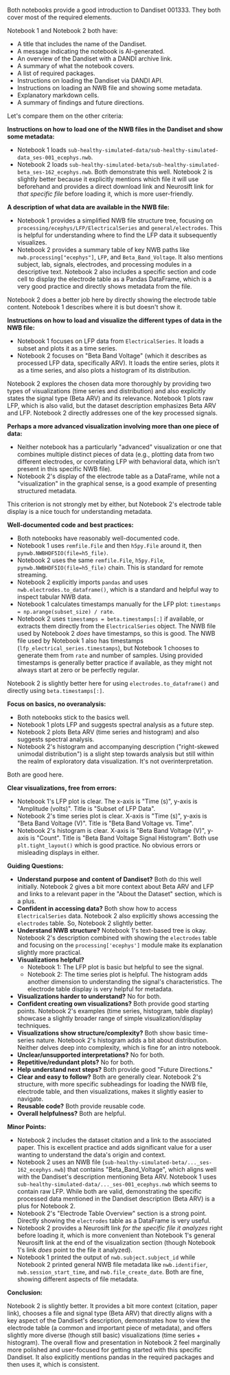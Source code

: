 Both notebooks provide a good introduction to Dandiset 001333. They both cover most of the required elements.

Notebook 1 and Notebook 2 both have:
- A title that includes the name of the Dandiset.
- A message indicating the notebook is AI-generated.
- An overview of the Dandiset with a DANDI archive link.
- A summary of what the notebook covers.
- A list of required packages.
- Instructions on loading the Dandiset via DANDI API.
- Instructions on loading an NWB file and showing some metadata.
- Explanatory markdown cells.
- A summary of findings and future directions.

Let's compare them on the other criteria:

**Instructions on how to load one of the NWB files in the Dandiset and show some metadata:**
- Notebook 1 loads `sub-healthy-simulated-data/sub-healthy-simulated-data_ses-001_ecephys.nwb`.
- Notebook 2 loads `sub-healthy-simulated-beta/sub-healthy-simulated-beta_ses-162_ecephys.nwb`.
Both demonstrate this well. Notebook 2 is slightly better because it explicitly mentions which file it will use beforehand and provides a direct download link and Neurosift link for *that specific file* before loading it, which is more user-friendly.

**A description of what data are available in the NWB file:**
- Notebook 1 provides a simplified NWB file structure tree, focusing on `processing/ecephys/LFP/ElectricalSeries` and `general/electrodes`. This is helpful for understanding where to find the LFP data it subsequently visualizes.
- Notebook 2 provides a summary table of key NWB paths like `nwb.processing["ecephys"]`, `LFP`, and `Beta_Band_Voltage`. It also mentions subject, lab, signals, electrodes, and processing modules in a descriptive text. Notebook 2 also includes a specific section and code cell to display the electrode table as a Pandas DataFrame, which is a very good practice and directly shows metadata from the file.

Notebook 2 does a better job here by directly showing the electrode table content. Notebook 1 describes where it is but doesn't show it.

**Instructions on how to load and visualize the different types of data in the NWB file:**
- Notebook 1 focuses on LFP data from `ElectricalSeries`. It loads a subset and plots it as a time series.
- Notebook 2 focuses on "Beta Band Voltage" (which it describes as processed LFP data, specifically ARV). It loads the entire series, plots it as a time series, and also plots a histogram of its distribution.

Notebook 2 explores the chosen data more thoroughly by providing two types of visualizations (time series and distribution) and also explicitly states the signal type (Beta ARV) and its relevance. Notebook 1 plots raw LFP, which is also valid, but the dataset description emphasizes Beta ARV and LFP. Notebook 2 directly addresses one of the key processed signals.

**Perhaps a more advanced visualization involving more than one piece of data:**
- Neither notebook has a particularly "advanced" visualization or one that combines multiple distinct pieces of data (e.g., plotting data from two different electrodes, or correlating LFP with behavioral data, which isn't present in this specific NWB file).
- Notebook 2's display of the electrode table as a DataFrame, while not a "visualization" in the graphical sense, is a good example of presenting structured metadata.

This criterion is not strongly met by either, but Notebook 2's electrode table display is a nice touch for understanding metadata.

**Well-documented code and best practices:**
- Both notebooks have reasonably well-documented code.
- Notebook 1 uses `remfile.File` and then `h5py.File` around it, then `pynwb.NWBHDF5IO(file=h5_file)`.
- Notebook 2 uses the same `remfile.File`, `h5py.File`, `pynwb.NWBHDF5IO(file=h5_file)` chain. This is standard for remote streaming.
- Notebook 2 explicitly imports `pandas` and uses `nwb.electrodes.to_dataframe()`, which is a standard and helpful way to inspect tabular NWB data.
- Notebook 1 calculates timestamps manually for the LFP plot: `timestamps = np.arange(subset_size) / rate`.
- Notebook 2 uses `timestamps = beta.timestamps[:]` if available, or extracts them directly from the `ElectricalSeries` object. The NWB file used by Notebook 2 *does* have timestamps, so this is good. The NWB file used by Notebook 1 also has timestamps (`lfp_electrical_series.timestamps`), but Notebook 1 chooses to generate them from `rate` and number of samples. Using provided timestamps is generally better practice if available, as they might not always start at zero or be perfectly regular.

Notebook 2 is slightly better here for using `electrodes.to_dataframe()` and directly using `beta.timestamps[:]`.

**Focus on basics, no overanalysis:**
- Both notebooks stick to the basics well.
- Notebook 1 plots LFP and suggests spectral analysis as a future step.
- Notebook 2 plots Beta ARV (time series and histogram) and also suggests spectral analysis.
- Notebook 2's histogram and accompanying description ("right-skewed unimodal distribution") is a slight step towards analysis but still within the realm of exploratory data visualization. It's not overinterpretation.

Both are good here.

**Clear visualizations, free from errors:**
- Notebook 1's LFP plot is clear. The x-axis is "Time (s)", y-axis is "Amplitude (volts)". Title is "Subset of LFP Data".
- Notebook 2's time series plot is clear. X-axis is "Time (s)", y-axis is "Beta Band Voltage (V)". Title is "Beta Band Voltage vs. Time".
- Notebook 2's histogram is clear. X-axis is "Beta Band Voltage (V)", y-axis is "Count". Title is "Beta Band Voltage Signal Histogram".
Both use `plt.tight_layout()` which is good practice.
No obvious errors or misleading displays in either.

**Guiding Questions:**

*   **Understand purpose and content of Dandiset?** Both do this well initially. Notebook 2 gives a bit more context about Beta ARV and LFP and links to a relevant paper in the "About the Dataset" section, which is a plus.
*   **Confident in accessing data?** Both show how to access `ElectricalSeries` data. Notebook 2 also explicitly shows accessing the `electrodes` table. So, Notebook 2 slightly better.
*   **Understand NWB structure?** Notebook 1's text-based tree is okay. Notebook 2's description combined with showing the `electrodes` table and focusing on the `processing['ecephys']` module make its explanation slightly more practical.
*   **Visualizations helpful?**
    *   Notebook 1: The LFP plot is basic but helpful to see the signal.
    *   Notebook 2: The time series plot is helpful. The histogram adds another dimension to understanding the signal's characteristics. The electrode table display is very helpful for metadata.
*   **Visualizations harder to understand?** No for both.
*   **Confident creating own visualizations?** Both provide good starting points. Notebook 2's examples (time series, histogram, table display) showcase a slightly broader range of simple visualization/display techniques.
*   **Visualizations show structure/complexity?** Both show basic time-series nature. Notebook 2's histogram adds a bit about distribution. Neither delves deep into complexity, which is fine for an intro notebook.
*   **Unclear/unsupported interpretations?** No for both.
*   **Repetitive/redundant plots?** No for both.
*   **Help understand next steps?** Both provide good "Future Directions."
*   **Clear and easy to follow?** Both are generally clear. Notebook 2's structure, with more specific subheadings for loading the NWB file, electrode table, and then visualizations, makes it slightly easier to navigate.
*   **Reusable code?** Both provide reusable code.
*   **Overall helpfulness?** Both are helpful.

**Minor Points:**
- Notebook 2 includes the dataset citation and a link to the associated paper. This is excellent practice and adds significant value for a user wanting to understand the data's origin and context.
- Notebook 2 uses an NWB file (`sub-healthy-simulated-beta/..._ses-162_ecephys.nwb`) that contains "Beta_Band_Voltage", which aligns well with the Dandiset's description mentioning Beta ARV. Notebook 1 uses `sub-healthy-simulated-data/..._ses-001_ecephys.nwb` which seems to contain raw LFP. While both are valid, demonstrating the specific processed data mentioned in the Dandiset description (Beta ARV) is a plus for Notebook 2.
- Notebook 2's "Electrode Table Overview" section is a strong point. Directly showing the `electrodes` table as a DataFrame is very useful.
- Notebook 2 provides a Neurosift link *for the specific file it analyzes* right before loading it, which is more convenient than Notebook 1's general Neurosift link at the end of the visualization section (though Notebook 1's link *does* point to the file it analyzed).
- Notebook 1 printed the output of `nwb.subject.subject_id` while Notebook 2 printed general NWB file metadata like `nwb.identifier`, `nwb.session_start_time`, and `nwb.file_create_date`. Both are fine, showing different aspects of file metadata.

**Conclusion:**

Notebook 2 is slightly better. It provides a bit more context (citation, paper link), chooses a file and signal type (Beta ARV) that directly aligns with a key aspect of the Dandiset's description, demonstrates how to view the electrode table (a common and important piece of metadata), and offers slightly more diverse (though still basic) visualizations (time series + histogram). The overall flow and presentation in Notebook 2 feel marginally more polished and user-focused for getting started with this specific Dandiset. It also explicitly mentions pandas in the required packages and then uses it, which is consistent.